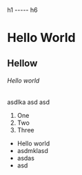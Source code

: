 h1 ----- h6

# Hello World

## Hellow

###### Hello world

asdlka
asd
asd

1. One
2. Two
3. Three

- Hello world
- asdmklasd
- asdas
- asd
